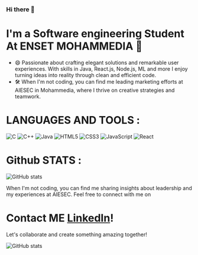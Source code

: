 ### Hi there 👋 
# I'm a Software engineering Student At ENSET MOHAMMEDIA 🔭

- 😄 Passionate about crafting elegant solutions and remarkable user experiences. With skills in Java, React.js, Node.js, ML and more I enjoy turning ideas into reality through clean and efficient code.
- 🛠️ When I'm not coding, you can find me leading marketing efforts at AIESEC in Mohammedia, where I thrive on creative strategies and teamwork.
# LANGUAGES AND TOOLS :

![C](https://img.shields.io/badge/-C-A8B9CC?logo=c&logoColor=white&style=flat)
![C++](https://img.shields.io/badge/-C++-00599C?logo=c%2B%2B&logoColor=white&style=flat)
![Java](https://img.shields.io/badge/-Java-007396?logo=java&logoColor=white&style=flat)
![HTML5](https://img.shields.io/badge/-HTML5-E34F26?logo=html5&logoColor=white&style=flat)
![CSS3](https://img.shields.io/badge/-CSS3-1572B6?logo=css3&logoColor=white&style=flat)
![JavaScript](https://img.shields.io/badge/-JavaScript-F7DF1E?logo=javascript&logoColor=black&style=flat)
![React](https://img.shields.io/badge/-React-61DAFB?logo=react&logoColor=white&style=flat)

# Github STATS :
![GitHub stats](https://github-readme-stats.vercel.app/api?username=roumaysae&show_icons=true&theme=radical)

When I'm not coding, you can find me sharing insights about leadership and my experiences at AIESEC. Feel free to connect with me on 
# Contact ME [LinkedIn](https://www.linkedin.com/in/roumaysae-el-amrani-092793208/)!


Let's collaborate and create something amazing together!

![GitHub stats](https://img.shields.io/github/followers/roumaysae?style=social)
